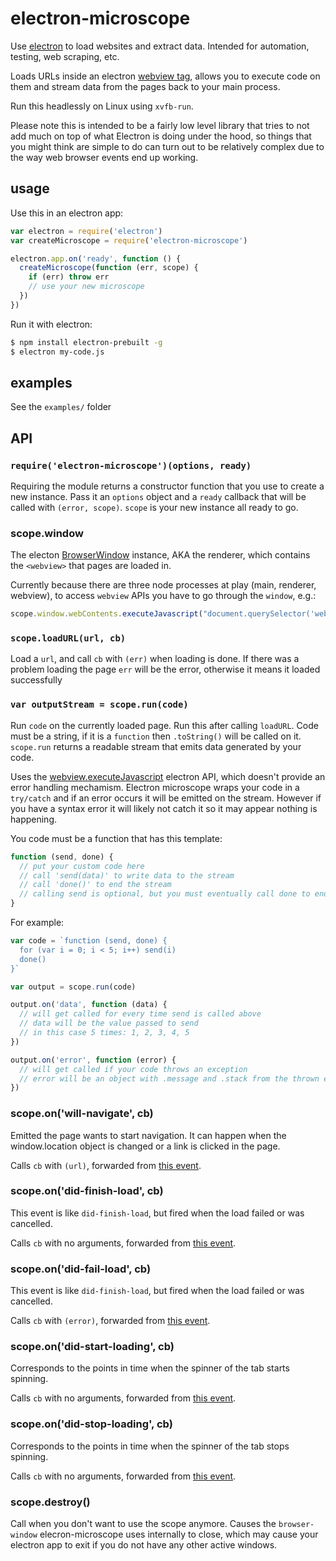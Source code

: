 # electron-microscope

Use [electron](http://electron.atom.io/) to load websites and extract data. Intended for automation, testing, web scraping, etc.

Loads URLs inside an electron [webview tag](https://github.com/atom/electron/blob/master/docs/api/web-view-tag.md), allows you to execute code on them and stream data from the pages back to your main process.

Run this headlessly on Linux using `xvfb-run`.

Please note this is intended to be a fairly low level library that tries to not add much on top of what Electron is doing under the hood, so things that you might think are simple to do can turn out to be relatively complex due to the way web browser events end up working.

## usage

Use this in an electron app:

```js
var electron = require('electron')
var createMicroscope = require('electron-microscope')

electron.app.on('ready', function () {
  createMicroscope(function (err, scope) {
    if (err) throw err
    // use your new microscope
  })
}) 
```

Run it with electron:

```sh
$ npm install electron-prebuilt -g
$ electron my-code.js
```

## examples

See the `examples/` folder

## API

### `require('electron-microscope')(options, ready)`

Requiring the module returns a constructor function that you use to create a new instance. Pass it an `options` object and a `ready` callback that will be called with `(error, scope)`. `scope` is your new instance all ready to go.

### scope.window

The electon [BrowserWindow](https://github.com/atom/electron/blob/master/docs/api/browser-window.md) instance, AKA the renderer, which contains the `<webview>` that pages are loaded in.

Currently because there are three node processes at play (main, renderer, webview), to access `webview` APIs you have to go through the `window`, e.g.:

```js
scope.window.webContents.executeJavascript("document.querySelector('webview').goBack()")
```

### `scope.loadURL(url, cb)`

Load a `url`, and call `cb` with `(err)` when loading is done. If there was a problem loading the page `err` will be the error, otherwise it means it loaded successfully

### `var outputStream = scope.run(code)`

Run `code` on the currently loaded page. Run this after calling `loadURL`. Code must be a string, if it is a `function` then `.toString()` will be called on it. `scope.run` returns a readable stream that emits data generated by your code.

Uses the  [webview.executeJavascript](https://github.com/atom/electron/blob/master/docs/api/web-view-tag.md#webviewexecutejavascriptcode-usergesture) electron API, which doesn't provide an error handling mechamism. Electron microscope wraps your code in a `try/catch` and if an error occurs it will be emitted on the stream. However if you have a syntax error it will likely not catch it so it may appear nothing is happening.

You code must be a function that has this template:

```js
function (send, done) {
  // put your custom code here
  // call 'send(data)' to write data to the stream
  // call 'done()' to end the stream
  // calling send is optional, but you must eventually call done to end the stream
}
```

For example:

```js
var code = `function (send, done) {
  for (var i = 0; i < 5; i++) send(i)
  done()
}`

var output = scope.run(code)

output.on('data', function (data) {
  // will get called for every time send is called above
  // data will be the value passed to send
  // in this case 5 times: 1, 2, 3, 4, 5
})  

output.on('error', function (error) {
  // will get called if your code throws an exception
  // error will be an object with .message and .stack from the thrown error object
})
```

### scope.on('will-navigate', cb)

Emitted the page wants to start navigation. It can happen when the window.location object is changed or a link is clicked in the page.

Calls `cb` with `(url)`, forwarded from [this event](https://github.com/atom/electron/blob/master/docs/api/web-view-tag.md#event-will-navigate).

### scope.on('did-finish-load', cb)

This event is like `did-finish-load`, but fired when the load failed or was cancelled.

Calls `cb` with no arguments, forwarded from [this event](https://github.com/atom/electron/blob/master/docs/api/web-view-tag.md#event-did-finish-load).

### scope.on('did-fail-load', cb)

This event is like `did-finish-load`, but fired when the load failed or was cancelled.

Calls `cb` with `(error)`, forwarded from [this event](https://github.com/atom/electron/blob/master/docs/api/web-view-tag.md#event-did-fail-load).

### scope.on('did-start-loading', cb)

Corresponds to the points in time when the spinner of the tab starts spinning.

Calls `cb` with no arguments, forwarded from [this event](https://github.com/atom/electron/blob/master/docs/api/web-view-tag.md#event-did-start-loading).

### scope.on('did-stop-loading', cb)

Corresponds to the points in time when the spinner of the tab stops spinning.

Calls `cb` with no arguments, forwarded from [this event](https://github.com/atom/electron/blob/master/docs/api/web-view-tag.md#event-did-stop-loading).

### scope.destroy()

Call when you don't want to use the scope anymore. Causes the `browser-window` elecron-microscope uses internally to close, which may cause your electron app to exit if you do not have any other active windows.
